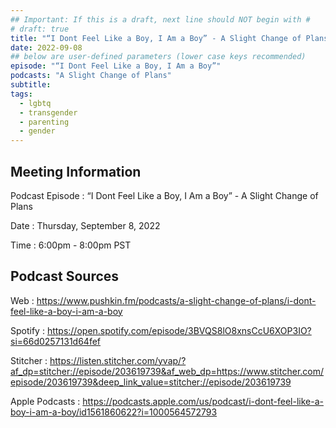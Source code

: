 ```yaml
---
## Important: If this is a draft, next line should NOT begin with #
# draft: true
title: "“I Dont Feel Like a Boy, I Am a Boy” - A Slight Change of Plans"
date: 2022-09-08
## below are user-defined parameters (lower case keys recommended)
episode: "“I Dont Feel Like a Boy, I Am a Boy”"
podcasts: "A Slight Change of Plans"
subtitle:
tags:
  - lgbtq
  - transgender
  - parenting
  - gender
---
```


## Meeting Information

Podcast Episode
:   “I Dont Feel Like a Boy, I Am a Boy” - A Slight Change of Plans

Date
:   Thursday, September 8, 2022

Time
:   6:00pm - 8:00pm PST

## Podcast Sources

Web
:   https://www.pushkin.fm/podcasts/a-slight-change-of-plans/i-dont-feel-like-a-boy-i-am-a-boy

Spotify
:   https://open.spotify.com/episode/3BVQS8lO8xnsCcU6XOP3IO?si=66d0257131d64fef

Stitcher
:   https://listen.stitcher.com/yvap/?af_dp=stitcher://episode/203619739&af_web_dp=https://www.stitcher.com/episode/203619739&deep_link_value=stitcher://episode/203619739

Apple Podcasts
:   https://podcasts.apple.com/us/podcast/i-dont-feel-like-a-boy-i-am-a-boy/id1561860622?i=1000564572793

